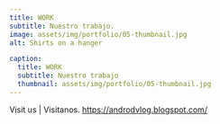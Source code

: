 ```yaml
---
title: WORK
subtitle: Nuestro trabajo.
image: assets/img/portfolio/05-thumbnail.jpg
alt: Shirts on a hanger

caption:
  title: WORK
  subtitle: Nuestro trabajo
  thumbnail: assets/img/portfolio/05-thumbnail.jpg
---
```


Visit us | Visitanos.
https://androdvlog.blogspot.com/




